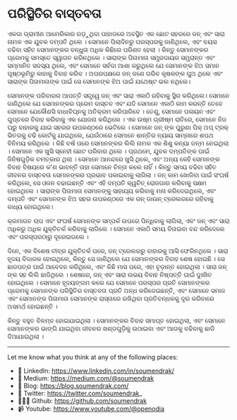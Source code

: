 # ପରିସ୍ଥିତିର ବାସ୍ତବତା

ଏକଦା ଗ୍ରାମୀଣ ଆମେରିକାର ଗଡ଼ୁଥିବା ପାହାଡରେ ଅବସ୍ଥିତ ଏକ ଛୋଟ ସହରରେ ଜନ୍ ଏବଂ ସାରା ନାମକ ଏକ ଯୁବକ ଦମ୍ପତି ଥିଲେ । ସେମାନେ ପିଲାଦିନରୁ ପରସ୍ପରକୁ ଜାଣିଥିଲେ, ଏବଂ ବୟସ ବଢିବା ସହିତ ସେମାନଙ୍କର ବନ୍ଧୁତା ଅଧିକ କିଛିରେ ପରିଣତ ହେଲା ।
କିନ୍ତୁ ସେମାନଙ୍କର ପ୍ରେମକୁ ସମସ୍ତେ ସ୍ୱାଗତ କରିନଥିଲେ । ସାରାଙ୍କ ପିତାମାତା ସମ୍ପ୍ରଦାୟର ସମ୍ଭ୍ରାନ୍ତ ଏବଂ ସମ୍ମାନିତ ସଦସ୍ୟ ଥିଲେ, ଏବଂ ସେମାନେ ସର୍ବଦା ଆଶା କରୁଥିଲେ ଯେ ସେମାନଙ୍କ ଝିଅ ସମାନ ପୃଷ୍ଠଭୂମିରୁ କାହାକୁ ବିବାହ କରିବ । ଅପରପକ୍ଷରେ ଜନ୍ ଜଣେ ଗରିବ କୃଷକଙ୍କ ପୁଅ ଥିଲେ ଏବଂ ସାରାଙ୍କ ପିତାମାତାଙ୍କ ପାଇଁ ସେ ସେମାନଙ୍କ ଝିଅ ପାଇଁ ଯଥେଷ୍ଟ ଭଲ ନଥିଲେ।

ସେମାନଙ୍କ ପରିବାରର ଆପତ୍ତି ସତ୍ତ୍ୱେ ଜନ୍ ଏବଂ ସାରା ଏକାଠି ରହିବାକୁ ସ୍ଥିର କରିଥିଲେ। ସେମାନେ ଜାଣିଥିଲେ ଯେ ସେମାନଙ୍କର ପ୍ରେମ ବାସ୍ତବ ଏବଂ ଯଦି ସେମାନେ ଏକାଠି କାମ କରନ୍ତି ତେବେ ସେମାନେ ଯେକୌଣସି ବାଧାବିଘ୍ନକୁ ଅତିକ୍ରମ କରିପାରିବେ । ତେଣୁ, ସେମାନେ ପଳାୟନ ଏବଂ ଗୁପ୍ତରେ ବିବାହ କରିବାକୁ ଏକ ଯୋଜନା କରିଥିଲେ ।
ଏକ ଉଷ୍ମ ଗ୍ରୀଷ୍ମ ରାତିରେ, ସେମାନେ ନିଜ ଘରୁ ବାହାରକୁ ଯାଇ ସହରର ଉପକଣ୍ଠରେ ଭେଟିଲେ । ସେମାନେ ଜନ୍ ଙ୍କ ପୁରୁଣା ପିକ୍ ଅପ୍ ଟ୍ରକ୍ ଭିତରକୁ ଚଢି କୋର୍ଟକୁ ଯାଇଥିଲେ, ଯେଉଁଠାରେ ସେମାନେ ଶାନ୍ତିର ନ୍ୟାୟ ସାମ୍ନାରେ ଶପଥ ବିନିମୟ କରିଥିଲେ । 
କିଛି ବର୍ଷ ପରେ ସେମାନଙ୍କର ଲିଲି ନାମକ ଏକ ଶିଶୁ କନ୍ୟା ଜନ୍ମ ନେଇଥିଲା । ସେମାନେ ଏକ ଖୁସି ସ୍ନେହୀ ଛୋଟ ପରିବାର ଥିଲେ ।
ପ୍ରଥମେ, ଯୁବକ ଦମ୍ପତିଙ୍କ ପାଇଁ ଜିନିଷଗୁଡ଼ିକ ଚମତ୍କାର ଥିଲା । ସେମାନେ ଆନନ୍ଦରେ ଖୁସି ଥିଲେ, ଏବଂ ଅନ୍ୟ କେହି ସେମାନଙ୍କ ବିବାହ ବିଷୟରେ କ'ଣ ଭାବନ୍ତି ତାହା ସେମାନେ ଚିନ୍ତା କଲେ ନାହିଁ । କିନ୍ତୁ ସମୟ ବଢିବା ସହିତ ଜୀବନର ବାସ୍ତବତା ସେମାନଙ୍କର ପ୍ରଭାବ ପକାଇବାକୁ ଲାଗିଲା ।
ଜନ୍ କାମ ଖୋଜିବା ପାଇଁ ସଂଘର୍ଷ କରିଥିଲେ, ସେ ଓଜନ ବଢାଇଛନ୍ତି ଏବଂ ଏହି ଦମ୍ପତି କ୍ୱଚିତ୍ ରୋଜଗାର କରିବାକୁ ସକ୍ଷମ ହୋଇଥିଲେ । ସାରାଙ୍କ ପିତାମାତା ସେମାନଙ୍କୁ ସାହାଯ୍ୟ କରିବାକୁ ମନା କରିଦେଇଥିଲେ, ଏବଂ ଦମ୍ପତି ଏବଂ ସେମାନଙ୍କ ଝିଅ ସହର ଉପକଣ୍ଠରେ ଏକ ରନ୍ ଡାଉନ୍ ଟ୍ରେଲରରେ ରହିବାକୁ ବାଧ୍ୟ ହୋଇଥିଲେ।

କ୍ରମାଗତ ଚାପ ଏବଂ ସଂଘର୍ଷ ସେମାନଙ୍କ ସମ୍ପର୍କ ଉପରେ ପିନ୍ଧିବାକୁ ଲାଗିଲା, ଏବଂ ଜନ୍ ଏବଂ ସାରା ଅଧିକରୁ ଅଧିକ ଯୁକ୍ତିତର୍କ  କରିବାକୁ ଲାଗିଲେ । ସେମାନେ ଏକାଠି ସମୟ ବିତାଇବା ବନ୍ଦ କରିଦେଲେ ଏବଂ ପରସ୍ପରଠାରୁ ଦୂରେଇଗଲେ ।

ଦିନେ, ଏକ ବିଶେଷ ତୀବ୍ର ଯୁକ୍ତିତର୍କ ପରେ, ଜନ୍ ଟ୍ରେଲରରୁ ବାହାରକୁ ଆସି ଫେରିନଥିଲେ । ସାରା ହୃଦୟ ବିଦାରକ ହୋଇଥିଲେ, କିନ୍ତୁ ସେ ଜାଣିଥିଲେ ଯେ ସେମାନଙ୍କର ବିବାହ ଶେଷ ହୋଇଛି । ସେ ଛାଡପତ୍ର ପାଇଁ ଆବେଦନ କରିଥିଲେ, ଏବଂ କିଛି ମାସ ପରେ, ଏହା ଚୂଡ଼ାନ୍ତ ହୋଇଥିଲା । ସାରା ଜନ୍ ଙ୍କ ସହ ଲିଲି ଛାଡିଥିଲେ ।
ଶେଷରେ, ଜନ୍ ଏବଂ ସାରା ଉଭୟ ବିବାହ ନିଷ୍ପତ୍ତି ପାଇଁ ଦୁଃଖିତ ହୋଇଥିଲେ । ସେମାନେ ହୃଦୟଙ୍ଗମ କଲେ ଯେ ସେମାନେ ପରସ୍ପର ପ୍ରତି ସେମାନଙ୍କର ପ୍ରେମକୁ ସେମାନଙ୍କ ପରିସ୍ଥିତିର ବାସ୍ତବତା ପ୍ରତି ଅନ୍ଧ କରିଦେଇଛନ୍ତି, ଏବଂ ସେମାନେ ସମାଜ ଏବଂ ସେମାନଙ୍କ ପିତାମାତା ସେମାନଙ୍କ ରାସ୍ତାରେ ରଖିଥିବା ପ୍ରତିବନ୍ଧକକୁ ଦୂର କରିବାରେ ଅସମର୍ଥ ହୋଇଛନ୍ତି ।

କିନ୍ତୁ ବହୁତ ବିଳମ୍ବ ହୋଇଯାଇଥିଲା । ସେମାନଙ୍କର ବିବାହ ସମାପ୍ତ ହୋଇଥିଲା, ଏବଂ ସେମାନେ ସେମାନଙ୍କର ଭାଙ୍ଗି ଯାଇଥିବା ଜୀବନର ଖଣ୍ଡଗୁଡ଼ିକୁ ଉଠାଇବା ଏବଂ ଆଗକୁ ବଢିବାକୁ ଛାଡି ଦିଆଯାଇଥିଲା ।

-----

Let me know what you think at any of the following places:

- 🔗 LinkedIn: https://www.linkedin.com/in/soumendrak/
- 📝 Medium: https://medium.com/@soumendrak
- 📖 Blog: https://blog.soumendrak.com/
- 🐥 Twitter: https://twitter.com/soumendrak_
- 🧑🏻‍💻 Github: https://github.com/soumendrak
- 📹 Youtube: https://www.youtube.com/@openodia